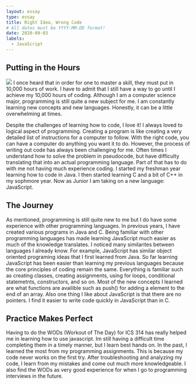```yaml
---
layout: essay
type: essay
title: Right Idea, Wrong Code
# All dates must be YYYY-MM-DD format!
date: 2020-09-03
labels:
  - JavaScript
---
```


## Putting in the Hours

<img class="ui medium right floated rounded image" src="https://www.simplilearn.com/ice9/free_resources_article_thumb/X_Reasons_to_learn_Javascript.jpg">
I once heard that in order for one to master a skill, they must put in 10,000 hours of work. I have to admit that I still have a way to go until I achieve my 10,000 hours of coding. Although I am a computer science major, programming is still quite a new subject for me. I am constantly learning new concepts and new languages. Honestly, it can be a little overwhelming at times. 

Despite the challenges of learning how to code, I love it! I always loved to logical aspect of programming. Creating a program is like creating a very detailed list of instructions for a computer to follow. With the right code, you can have a computer do anything you want it to do. However, the process of writing out code has always been challenging for me. Often times I understand how to solve the problem in pseudocode, but have difficulty translating that into an actual programming language. Part of that has to do with me not having much experience coding. I started my freshman year learning how to code in Java. I then started learning C and a bit of C++ in my sophmore year. Now as Junior I am taking on a new language: JavaScript.

## The Journey

As mentioned, programming is still quite new to me but I do have some experience with other programming languages. In previous years, I have created various programs in Java and C. Being familiar with other programming languages has made learning JavaScript much easier as much of the knowledge translates. I noticed many similarites between languages I already know. For example, JavaScript has similar object oriented programing ideas that I first learned from Java. So far learning JavaScript has been easier than learning my previous languages because the core principles of coding remain the same. Everything is familiar such as creating classes, creating assignments, using for loops, conditional statemetnts, constructors, and so on. Most of the new concepts I learned are what functions are availible such as push() for adding a element to the end of an array. Also one thing I like about JavaScript is that there are no pointers. I find it easier to write code quickly in JavaScript than in C.

## Practice Makes Perfect

Having to do the WODs (Workout of The Day) for ICS 314 has really helped me in learning how to use javascript. Im still having a difficult time completing them in a timely manner, but I learn best hands on. In the past, I learned the most from my programming assignments. This is because my code never works on the first try. After troubleshooting and analyzing my code, I learn from my mistakes and come out much more knowledgeable. I also find the WODs as very good experience for when I go to programming interviews in the future.

